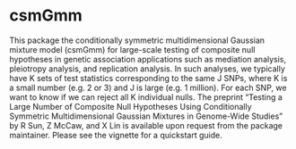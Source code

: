 # csmGmm

This package the conditionally symmetric multidimensional Gaussian mixture model (csmGmm) for large-scale testing of composite null hypotheses in genetic association applications such as mediation analysis, pleiotropy analysis, and replication analysis. In such analyses, we typically have K sets of test statistics corresponding to the same J SNPs, where K is a small number (e.g. 2 or 3) and J is large (e.g. 1 million). For each SNP, we want to know if we can reject all K individual nulls. The preprint “Testing a Large Number of Composite Null Hypotheses Using Conditionally Symmetric Multidimensional Gaussian Mixtures in Genome-Wide Studies” by R Sun, Z McCaw, and X Lin is available upon request from the package maintainer. Please see the vignette for a quickstart guide.
